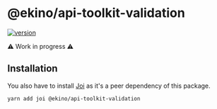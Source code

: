 # @ekino/api-toolkit-validation

[![version](https://img.shields.io/npm/v/@ekino/api-toolkit-validation.svg?style=flat-square)](https://www.npmjs.com/package/@ekino/api-toolkit-validation)

:warning: Work in progress :warning:

## Installation

You also have to install [Joi](https://github.com/hapijs/joi) as it's a peer dependency
of this package.

```sh
yarn add joi @ekino/api-toolkit-validation
```
